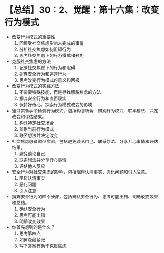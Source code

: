# 【总结】30：2、觉醒：第十六集：改变行为模式

-   改变行为模式的重要性
    1.  回顾受社交焦虑影响未完成的事情
    2.  分析社交焦虑如何阻碍行为
    3.  思考社交焦虑下的行为模式和预期
-   克服社交焦虑的方法
    1.  记录社交焦虑下的行为和阻碍
    2.  摒弃安全行为和逃避行为
    3.  思考改变行为模式的意义和回报
-   改变行为模式的实践方法
    1.  不需要特殊技能，而是寻找解脱焦虑的方法
    2.  摒弃安全行为和直面现实
    3.  保持好奇心，探索行为模式改变的影响
-   通过实验手段检测行为模式，包括构想场合、辨别行为模式、联系想法、决定改变和评估结果。
    1.  构想特定社交场合
    2.  辨别当前行为模式
    3.  联系想法并决定改变
-   社交焦虑患者微型实验，包括避免谈论自己、联系想法、分享开心事情和评估结果。
    1.  避免谈论自己
    2.  联系想法并分享开心事情
    3.  评估他人反应
-   安全行为对社交焦虑的影响，包括阻碍认清事实、恶化问题和引人注意。
    1.  阻碍认清事实
    2.  恶化问题
    3.  引人注意
-   摒弃安全行为的四个步骤，包括确认安全行为、思考可能出错、明确改变效果和总结。
    1.  确认安全行为
    2.  思考可能出错
    3.  明确改变效果
-   你首先想到的是什么？
    1.  思考第四点
    2.  如何隐藏紧张
    3.  写下答案有助于克服焦虑